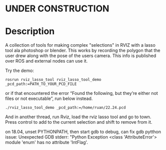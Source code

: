 # UNDER CONSTRUCTION

# Description

A collection of tools for making complex "selections" in RVIZ with a lasso tool ala photoshop or blender.
This works by recording the polygon that the user drew along with the pose of the users camera.
This info is published over ROS and external nodes can use it.

Try the demo:
```
rosrun rviz_lasso_tool rviz_lasso_tool_demo _pcd_path:=PATH_TO_YOUR_PCD_FILE
```
or if that encountered the error “Found the following, but they’re either not files or not executable”, run below instead.
```
./rviz_lasso_tool_demo _pcd_path:=/home/ruan/22.24.pcd
```

And in another thread, run Rviz, load the rviz lasso tool and go to town.
Press control to add to the current selection and shift to remove from it.

on 18.04, unset PYTHONPATH, then start gdb to debug, can fix gdb pytthon issue:
Unexpected GDB stderr: "Python Exception <class 'AttributeError'> module 'enum' has no attribute 'IntFlag'.
